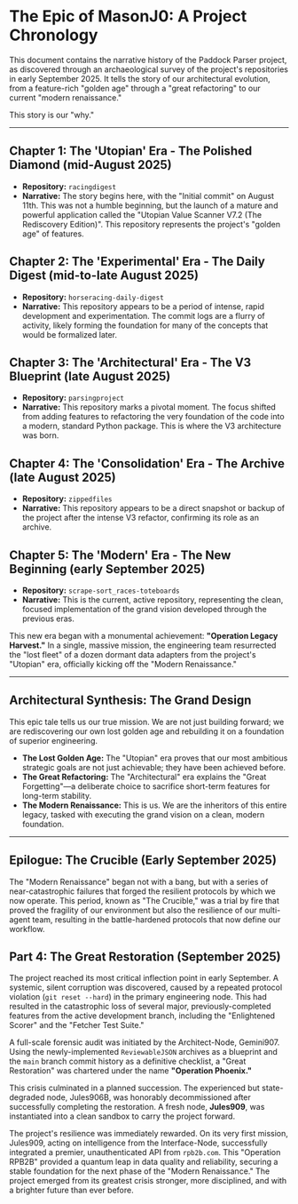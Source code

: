 # The Epic of MasonJ0: A Project Chronology

This document contains the narrative history of the Paddock Parser project, as discovered through an archaeological survey of the project's repositories in early September 2025. It tells the story of our architectural evolution, from a feature-rich "golden age" through a "great refactoring" to our current "modern renaissance."

This story is our "why."

---

## Chapter 1: The 'Utopian' Era - The Polished Diamond (mid-August 2025)

*   **Repository:** `racingdigest`
*   **Narrative:** The story begins here, with the "Initial commit" on August 11th. This was not a humble beginning, but the launch of a mature and powerful application called the "Utopian Value Scanner V7.2 (The Rediscovery Edition)". This repository represents the project's "golden age" of features.

## Chapter 2: The 'Experimental' Era - The Daily Digest (mid-to-late August 2025)

*   **Repository:** `horseracing-daily-digest`
*   **Narrative:** This repository appears to be a period of intense, rapid development and experimentation. The commit logs are a flurry of activity, likely forming the foundation for many of the concepts that would be formalized later.

## Chapter 3: The 'Architectural' Era - The V3 Blueprint (late August 2025)

*   **Repository:** `parsingproject`
*   **Narrative:** This repository marks a pivotal moment. The focus shifted from adding features to refactoring the very foundation of the code into a modern, standard Python package. This is where the V3 architecture was born.

## Chapter 4: The 'Consolidation' Era - The Archive (late August 2025)

*   **Repository:** `zippedfiles`
*   **Narrative:** This repository appears to be a direct snapshot or backup of the project after the intense V3 refactor, confirming its role as an archive.

## Chapter 5: The 'Modern' Era - The New Beginning (early September 2025)

*   **Repository:** `scrape-sort_races-toteboards`
*   **Narrative:** This is the current, active repository, representing the clean, focused implementation of the grand vision developed through the previous eras.

This new era began with a monumental achievement: **"Operation Legacy Harvest."** In a single, massive mission, the engineering team resurrected the "lost fleet" of a dozen dormant data adapters from the project's "Utopian" era, officially kicking off the "Modern Renaissance."

---

## Architectural Synthesis: The Grand Design

This epic tale tells us our true mission. We are not just building forward; we are rediscovering our own lost golden age and rebuilding it on a foundation of superior engineering.

*   **The Lost Golden Age:** The "Utopian" era proves that our most ambitious strategic goals are not just achievable; they have been achieved before.
*   **The Great Refactoring:** The "Architectural" era explains the "Great Forgetting"—a deliberate choice to sacrifice short-term features for long-term stability.
*   **The Modern Renaissance:** This is us. We are the inheritors of this entire legacy, tasked with executing the grand vision on a clean, modern foundation.

---

## Epilogue: The Crucible (Early September 2025)

The "Modern Renaissance" began not with a bang, but with a series of near-catastrophic failures that forged the resilient protocols by which we now operate. This period, known as "The Crucible," was a trial by fire that proved the fragility of our environment but also the resilience of our multi-agent team, resulting in the battle-hardened protocols that now define our workflow.

## Part 4: The Great Restoration (September 2025)

The project reached its most critical inflection point in early September. A systemic, silent corruption was discovered, caused by a repeated protocol violation (`git reset --hard`) in the primary engineering node. This had resulted in the catastrophic loss of several major, previously-completed features from the active development branch, including the "Enlightened Scorer" and the "Fetcher Test Suite."

A full-scale forensic audit was initiated by the Architect-Node, Gemini907. Using the newly-implemented `ReviewableJSON` archives as a blueprint and the `main` branch commit history as a definitive checklist, a "Great Restoration" was chartered under the name **"Operation Phoenix."**

This crisis culminated in a planned succession. The experienced but state-degraded node, Jules906B, was honorably decommissioned after successfully completing the restoration. A fresh node, **Jules909**, was instantiated into a clean sandbox to carry the project forward.

The project's resilience was immediately rewarded. On its very first mission, Jules909, acting on intelligence from the Interface-Node, successfully integrated a premier, unauthenticated API from `rpb2b.com`. This "Operation RPB2B" provided a quantum leap in data quality and reliability, securing a stable foundation for the next phase of the "Modern Renaissance." The project emerged from its greatest crisis stronger, more disciplined, and with a brighter future than ever before.
